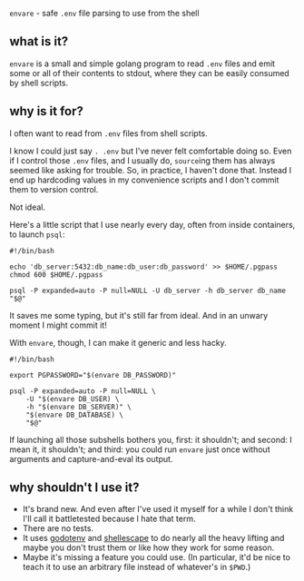 `envare` - safe `.env` file parsing to use from the shell

## what is it?

`envare` is a small and simple golang program to read `.env` files and emit
some or all of their contents to stdout, where they can be easily consumed by
shell scripts.

## why is it for?

I often want to read from `.env` files from shell scripts.

I know I could just say `. .env` but I've never felt comfortable doing so.
Even if I control those `.env` files, and I usually do, `source`ing them has
always seemed like asking for trouble.  So, in practice, I haven't done that.
Instead I end up hardcoding values in my convenience scripts and I don't
commit them to version control.

Not ideal.

Here's a little script that I use nearly every day, often from inside
containers, to launch `psql`:

```shell
#!/bin/bash

echo 'db_server:5432:db_name:db_user:db_password' >> $HOME/.pgpass
chmod 600 $HOME/.pgpass

psql -P expanded=auto -P null=NULL -U db_server -h db_server db_name "$@"
```

It saves me some typing, but it's still far from ideal.  And in an unwary
moment I might commit it!

With `envare`, though, I can make it generic and less hacky.

```shell
#!/bin/bash

export PGPASSWORD="$(envare DB_PASSWORD)"

psql -P expanded=auto -P null=NULL \
    -U "$(envare DB_USER) \
    -h "$(envare DB_SERVER)" \
    "$(envare DB_DATABASE) \
    "$@"
```

If launching all those subshells bothers you, first: it shouldn't; and second:
I mean it, it shouldn't; and third: you could run `envare` just once without
arguments and capture-and-eval its output.


## why shouldn't I use it?

- It's brand new.  And even after I've used it myself for a while I don't
  think I'll call it battletested because I hate that term.
- There are no tests.
- It uses [godotenv](https://github.com/joho/godotenv) and
  [shellescape](https://github.com/alessio/shellescape) to do nearly all the
  heavy lifting and maybe you don't trust them or like how they work for some
  reason.
- Maybe it's missing a feature you could use.  (In particular, it'd be nice to
  teach it to use an arbitrary file instead of whatever's in `$PWD`.)

